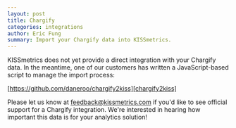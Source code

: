 ```yaml
---
layout: post
title: Chargify
categories: integrations
author: Eric Fung
summary: Import your Chargify data into KISSmetrics.
---
```

KISSmetrics does not yet provide a direct integration with your Chargify data. In the meantime, one of our customers has written a JavaScript-based script to manage the import process:

[https://github.com/daneroo/chargify2kiss][chargify2kiss]

Please let us know at <feedback@kissmetrics.com> if you'd like to see official support for a Chargify integration. We're interested in hearing how important this data is for your analytics solution!

[chargify2kiss]: https://github.com/daneroo/chargify2kiss